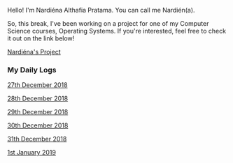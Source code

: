 Hello! I'm Nardiéna Althafia Pratama. You can call me Nardién(a).

So, this break, I've been working on a project for one of my Computer Science courses,
Operating Systems. If you're interested, feel free to check it out on the link below!

[Nardiéna's Project](https://nardienapratama.github.io/extra182/)

### My Daily Logs

[27th December 2018](/SandBox/nardienapratama/_posts/2018-12-27-log.html)

[28th December 2018](/SandBox/nardienapratama/_posts/2018-12-28-log.html)

[29th December 2018](/SandBox/nardienapratama/_posts/2018-12-29-log.html)

[30th December 2018](/SandBox/nardienapratama/_posts/2018-12-30-log.html)

[31th December 2018](/SandBox/nardienapratama/_posts/2018-12-31-log.html)

[1st January 2019](/SandBox/nardienapratama/_posts/2019-01-01-log.html)
